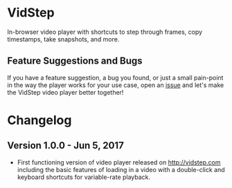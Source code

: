 # VidStep

In-browser video player with shortcuts to step through frames, copy timestamps, take snapshots, and more.

## Feature Suggestions and Bugs

If you have a feature suggestion, a bug you found, or just a small pain-point in the way the player works for your use case, open an [issue](https://github.com/lexfridman/vidstep/issues/new) and let's make the VidStep video player better together!

# Changelog

## Version 1.0.0 - Jun 5, 2017
- First functioning version of video player released on http://vidstep.com including the basic features of loading in a video with a double-click and keyboard shortcuts for variable-rate playback.
